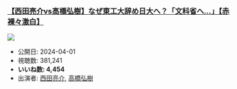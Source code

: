 ### [【西田亮介vs高橋弘樹】なぜ東工大辞め日大へ？「文科省へ…」【赤裸々激白】](https://www.youtube.com/watch?v=ald44eoUqoI)
[![](https://img.youtube.com/vi/ald44eoUqoI/sddefault.jpg)](https://www.youtube.com/watch?v=ald44eoUqoI)
-   公開日: 2024-04-01
-   視聴数: 381,241
-   **いいね数: 4,454**
-   出演者: [西田亮介](/rehacq_fan/people/西田亮介 "wikilink"), [高橋弘樹](/rehacq_fan/people/高橋弘樹 "wikilink")
